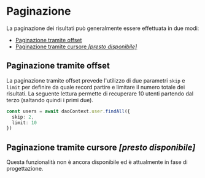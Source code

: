 # Paginazione

La paginazione dei risultati può generalmente essere effettuata in due modi:

  - [Paginazione tramite offset](#paginazione-tramite-offset)
  - [Paginazione tramite cursore *[presto disponibile]*](#paginazione-tramite-cursore-presto-disponibile)

## Paginazione tramite offset

La paginazione tramite offset prevede l'utilizzo di due parametri `skip` e `limit` per definire da quale record partire e limitare il numero totale dei risultati. La seguente lettura permette di recuperare 10 utenti partendo dal terzo (saltando quindi i primi due).

```typescript
const users = await daoContext.user.findAll({
  skip: 2,
  limit: 10
})
```

## Paginazione tramite cursore *[presto disponibile]*

Questa funzionalità non è ancora disponibile ed è attualmente in fase di progettazione.